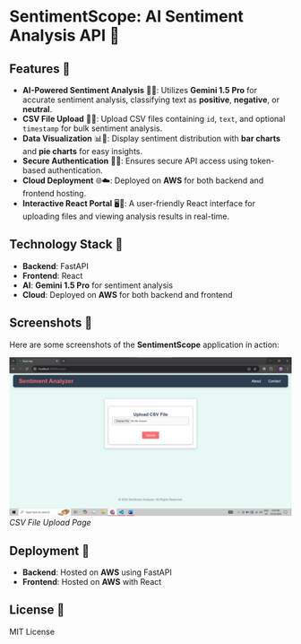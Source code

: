 # SentimentScope: AI Sentiment Analysis API 🚀

## Features 🌟

- **AI-Powered Sentiment Analysis** 🤖💬: Utilizes **Gemini 1.5 Pro** for accurate sentiment analysis, classifying text as **positive**, **negative**, or **neutral**.
- **CSV File Upload** 📂🔼: Upload CSV files containing `id`, `text`, and optional `timestamp` for bulk sentiment analysis.
- **Data Visualization** 📊🎨: Display sentiment distribution with **bar charts** and **pie charts** for easy insights.
- **Secure Authentication** 🔐💼: Ensures secure API access using token-based authentication.
- **Cloud Deployment** 🌐☁️: Deployed on **AWS** for both backend and frontend hosting.
- **Interactive React Portal** 🖥️🎯: A user-friendly React interface for uploading files and viewing analysis results in real-time.

## Technology Stack 🧰

- **Backend**: FastAPI
- **Frontend**: React
- **AI**: **Gemini 1.5 Pro** for sentiment analysis
- **Cloud**: Deployed on **AWS** for both backend and frontend

## Screenshots 📸

Here are some screenshots of the **SentimentScope** application in action:

![Screenshot 1](screenshots/a.png)  
*CSV File Upload Page*


## Deployment 🚀

- **Backend**: Hosted on **AWS** using FastAPI
- **Frontend**: Hosted on **AWS** with React


## License 📜

MIT License
